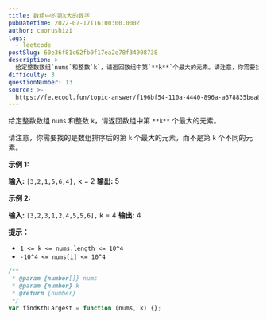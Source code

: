 ```yaml
---
title: 数组中的第k大的数字
pubDatetime: 2022-07-17T16:00:00.000Z
author: caorushizi
tags:
  - leetcode
postSlug: 60e36f81c62fb0f17ea2e78f34908738
description: >-
  给定整数数组`nums`和整数`k`，请返回数组中第`**k**`个最大的元素。请注意，你需要找的是数组排序后的第`k`个最大的元素，而不是第`k`个不同的元素。**示例1:****输入:**`[3,
difficulty: 3
questionNumber: 13
source: >-
  https://fe.ecool.fun/topic-answer/f196bf54-110a-4440-896a-a678835bea83?orderBy=updateTime&order=desc&tagId=31
---
```


给定整数数组 `nums` 和整数 `k`，请返回数组中第 `**k**` 个最大的元素。

请注意，你需要找的是数组排序后的第 `k` 个最大的元素，而不是第 `k` 个不同的元素。

**示例 1:**

**输入:** `[3,2,1,5,6,4],` k = 2 **输出:** 5

**示例 2:**

**输入:** `[3,2,3,1,2,4,5,5,6],` k = 4 **输出:** 4

**提示：**

- `1 <= k <= nums.length <= 10^4`
- `-10^4 <= nums[i] <= 10^4`

```js
/**
 * @param {number[]} nums
 * @param {number} k
 * @return {number}
 */
var findKthLargest = function (nums, k) {};
```
